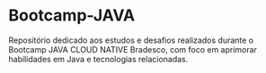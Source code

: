# Bootcamp-JAVA
Repositório dedicado aos estudos e desafios realizados durante o Bootcamp JAVA CLOUD NATIVE Bradesco, com foco em aprimorar habilidades em Java e tecnologias relacionadas.
